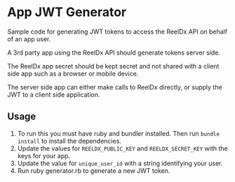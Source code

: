 # App JWT Generator

Sample code for generating JWT tokens to access the ReelDx API on behalf of an app user.

A 3rd party app using the ReelDx API should generate tokens server side.

The ReelDx app secret should be kept secret and not shared with a client side app such as a browser or mobile device.

The server side app can either make calls to ReelDx directly, or supply the JWT to a client side application.

## Usage

1. To run this you must have ruby and bundler installed. Then run `bundle install` to install the dependencies.
2. Update the values for `REELDX_PUBLIC_KEY` and `REELDX_SECRET_KEY` with the keys for your app.
3. Update the value for `unique_user_id` with a string identifying your user.
4. Run ruby generator.rb to generate a new JWT token.

